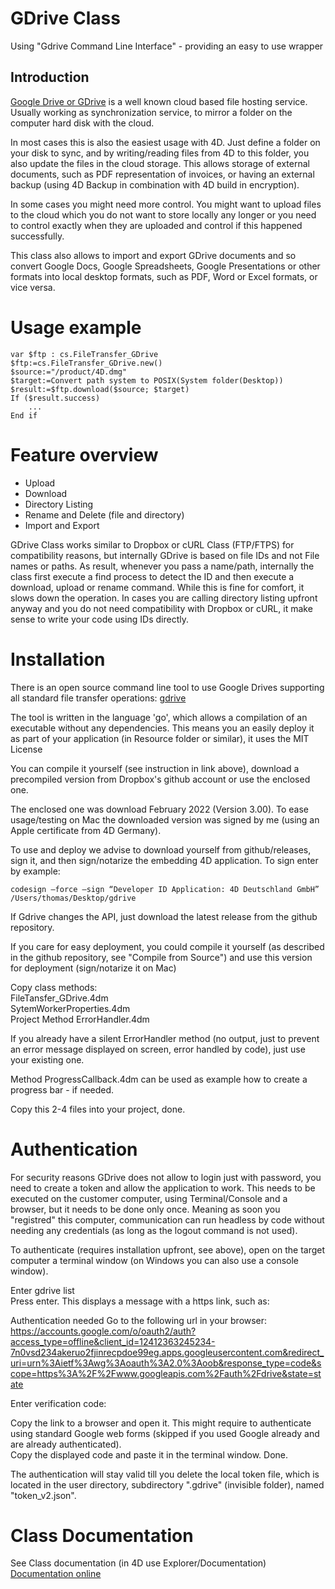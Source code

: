 # GDrive Class
Using "Gdrive Command Line Interface" - providing an easy to use wrapper

## Introduction
[Google Drive or GDrive](https://Google.com) is a well known cloud based file hosting service.
Usually working as synchronization service, to mirror a folder on the computer hard disk with the cloud.

In most cases this is also the easiest usage with 4D. Just define a folder on your disk to sync, and by writing/reading files from 4D to this folder, you also update the files in the cloud storage.
This allows storage of external documents, such as PDF representation of invoices, or having an external backup (using 4D Backup in combination with 4D build in encryption).

In some cases you might need more control. You might want to upload files to the cloud which you do not want to store locally any longer or you need to control exactly when they are uploaded and control if this happened successfully.

This class also allows to import and export GDrive documents and so convert Google Docs, Google Spreadsheets, Google Presentations or other formats into local desktop formats, such as PDF, Word or Excel formats, or vice versa.

# Usage example

```4D
var $ftp : cs.FileTransfer_GDrive
$ftp:=cs.FileTransfer_GDrive.new()
$source:="/product/4D.dmg"
$target:=Convert path system to POSIX(System folder(Desktop))
$result:=$ftp.download($source; $target)
If ($result.success)
	...
End if
```

# Feature overview
- Upload
- Download
- Directory Listing
- Rename and Delete (file and directory)
- Import and Export

GDrive Class works similar to Dropbox or cURL Class (FTP/FTPS) for compatibility reasons, but internally GDrive is based on file IDs and not File names or paths. As result, whenever you pass a name/path, internally the class first execute a find process to detect the ID and then execute a download, upload or rename command. While this is fine for comfort, it slows down the operation. In cases you are calling directory listing upfront anyway and you do not need compatibility with Dropbox or cURL, it make sense to write your code using IDs directly.


# Installation

There is an open source command line tool to use Google Drives supporting all standard file transfer operations: 
[gdrive](https://github.com/prasmussen/gdrive)

The tool is written in the language 'go', which allows a compilation of an executable without any dependencies. This means you an easily deploy it as part of your application (in Resource folder or similar), it uses the MIT License

You can compile it yourself (see instruction in link above), download a precompiled version from Dropbox's github account or use the enclosed one.

The enclosed one was download February 2022 (Version 3.00). To ease usage/testing on Mac the downloaded version was signed by me (using an Apple certificate from 4D Germany).

To use and deploy we advise to download yourself from github/releases, sign it, and then sign/notarize the embedding 4D application.
To sign enter by example:
```
codesign –force –sign “Developer ID Application: 4D Deutschland GmbH” /Users/thomas/Desktop/gdrive
```

If Gdrive changes the API, just download the latest release from the github repository.

If you care for easy deployment, you could compile it yourself (as described in the github repository, see "Compile from Source") and use this version for deployment (sign/notarize it on Mac)


Copy class methods:  
FileTansfer_GDrive.4dm  
SytemWorkerProperties.4dm    
Project Method ErrorHandler.4dm  

If you already have a silent ErrorHandler method (no output, just to prevent an error message displayed on screen, error handled by code), just use your existing one.

Method ProgressCallback.4dm can be used as example how to create a progress bar - if needed.

Copy this 2-4 files into your project, done.

# Authentication

For security reasons GDrive does not allow to login just with password, you need to create a token and allow the application to work. This needs to be executed on the customer computer, using Terminal/Console and a browser, but it needs to be done only once. Meaning as soon you "registred" this computer, communication can run headless by code without needing any credentials (as long as the logout command is not used).

To authenticate (requires installation upfront, see above), open on the target computer a terminal window (on Windows you can also use a console window).

Enter gdrive list   
Press enter.
This displays a message with a https link, such as:

Authentication needed
Go to the following url in your browser:
https://accounts.google.com/o/oauth2/auth?access_type=offline&client_id=12412363245234-7n0vsd234akeruo2fjinrecpdoe99eg.apps.googleusercontent.com&redirect_uri=urn%3Aietf%3Awg%3Aoauth%3A2.0%3Aoob&response_type=code&scope=https%3A%2F%2Fwww.googleapis.com%2Fauth%2Fdrive&state=state

Enter verification code: 


Copy the link to a browser and open it. This might require to authenticate using standard Google web forms (skipped if you used Google already and are already authenticated).  
Copy the displayed code and paste it in the terminal window. Done.  

The authentication will stay valid till you delete the local token file, which is located in the user directory, subdirectory ".gdrive" (invisible folder), named "token_v2.json".


# Class Documentation

See Class documentation (in 4D use Explorer/Documentation)  
[Documentation online](https://github.com/ThomasMaul/FileTransfer_Class/blob/main/Documentation/Classes/FileTransfer_GDrive.md)
	